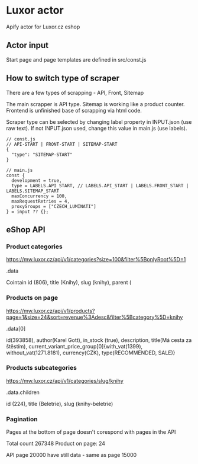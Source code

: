 # Luxor actor
Apify actor for Luxor.cz eshop

## Actor input
Start page and page templates are defined in src/const.js

## How to switch type of scraper

There are a few types of scrapping - API, Front, Sitemap

The main scrapper is API type.
Sitemap is working like a product counter.
Frontend is unfinished base of scrapping via html code.

Scraper type can be selected by changing label property in INPUT.json (use raw text).
If not INPUT.json used, change this value in main.js (use labels).

```
// const.js
// API-START | FRONT-START | SITEMAP-START
{
  "type": "SITEMAP-START"
}

```


```
// main.js
const {
  development = true,
  type = LABELS.API_START, // LABELS.API_START | LABELS.FRONT_START | LABELS.SITEMAP_START
  maxConcurrency = 100,
  maxRequestRetries = 4,
  proxyGroups = ["CZECH_LUMINATI"]
} = input ?? {};
```

## eShop API

### Product categories
https://mw.luxor.cz/api/v1/categories?size=100&filter%5BonlyRoot%5D=1

.data

Cointain id (806), title (Knihy), slug (knihy), parent (

### Products on page
https://mw.luxor.cz/api/v1/products?page=1&size=24&sort=revenue%3Adesc&filter%5Bcategory%5D=knihy

.data[0]

id(393858), author(Karel Gott), in_stock (true), description, title(Má cesta za štěstím),
current_variant_price_group[0]{with_vat(1399), without_vat(1271.8181), currency(CZK), type(RECOMMENDED, SALE)}

### Products subcategories
https://mw.luxor.cz/api/v1/categories/slug/knihy

.data.children

id (224), title (Beletrie), slug (knihy-beletrie)

### Pagination
Pages at the bottom of page doesn't corespond with pages in the API

Total count 267348
Product on page: 24

API page 20000 have still data - same as page 15000

